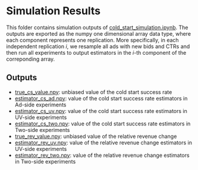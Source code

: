 # Simulation Results
This folder contains simulation outputs of [cold_start_simulation.ipynb](https://github.com/zikunye2/cold_start_to_improve_market_thickness_simulation/blob/main/cold_start_simulation.ipynb). The outputs are exported as the numpy one dimensional array data type, where each component represents one replication. More specifically, in each independent replication $i$, we resample all ads with new bids and CTRs and then run all experiments to output estimators in the $i$-th component of the correponding array.


## Outputs
* [true_cs_value.npy](https://github.com/zikunye2/cold_start_to_improve_market_thickness_simulation/tree/main/simulation_output/true_cs_value.npy): unbiased value of the cold start success rate
* [estimator_cs_ad.npy](https://github.com/zikunye2/cold_start_to_improve_market_thickness_simulation/tree/main/simulation_output/estimator_cs_ad.npy): value of the cold start success rate estimators in Ad-side experiments
* [estimator_cs_uv.npy](https://github.com/zikunye2/cold_start_to_improve_market_thickness_simulation/tree/main/simulation_output/estimator_cs_uv.npy): value of the cold start success rate estimators in UV-side experiments
* [estimator_cs_two.npy](https://github.com/zikunye2/cold_start_to_improve_market_thickness_simulation/tree/main/simulation_output/estimator_cs_two.npy): value of the cold start success rate estimators in Two-side experiments
* [true_rev_value.npy](https://github.com/zikunye2/cold_start_to_improve_market_thickness_simulation/tree/main/simulation_output/true_rev_value.npy): unbiased value of the relative revenue change
* [estimator_rev_uv.npy](https://github.com/zikunye2/cold_start_to_improve_market_thickness_simulation/tree/main/simulation_output/estimator_rev_uv.npy): value of the relative revenue change estimators in UV-side experiments
* [estimator_rev_two.npy](https://github.com/zikunye2/cold_start_to_improve_market_thickness_simulation/tree/main/simulation_output/estimator_rev_two.npy): value of the relative revenue change estimators in Two-side experiments
